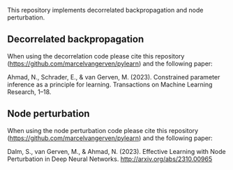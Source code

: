 This repository implements decorrelated backpropagation and node perturbation.

## Decorrelated backpropagation

When using the decorrelation code please cite this repository (https://github.com/marcelvangerven/pylearn) and the following paper:

Ahmad, N., Schrader, E., & van Gerven, M. (2023). Constrained parameter inference as a principle for learning. Transactions on Machine Learning Research, 1–18.

## Node perturbation

When using the node perturbation code please cite this repository (https://github.com/marcelvangerven/pylearn) and the following paper:

Dalm, S., van Gerven, M., & Ahmad, N. (2023). Effective Learning with Node Perturbation in Deep Neural Networks. http://arxiv.org/abs/2310.00965

